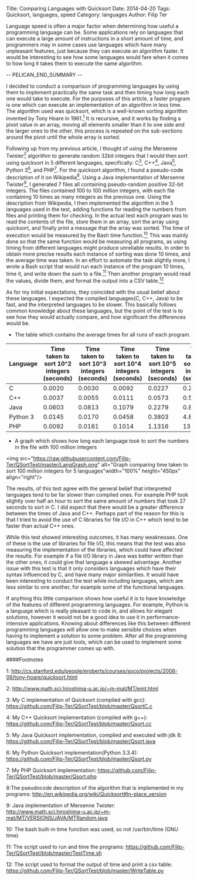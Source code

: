 Title: Comparing Languages with Quicksort
Date: 2014-04-20
Tags: Quicksort, languages, speed
Category: languages
Author: Filip Ter

Language speed is often a major factor when determining how useful a programming language can be. Some applications rely on languages that can execute a large amount of instructions in a short amount of time, and programmers may in some cases use languages which have many unpleasant features, just because they can execute an algorithm faster. It would be interesting to see how some languages would fare when it comes to how long it takes them to execute the same algorithm. 

-- PELICAN_END_SUMMARY --

I decided to conduct a comparison of programming languages by using them to implement practically the same task and then timing how long each one would take to execute. For the purposes of this article, a faster program is one which can execute an implementation of an algorithm in less time. The algorithm used was quicksort, which is a well-known sorting algorithm invented by Tony Hoare in 1961.[<sup>1</sup>](#thoare) It is recursive, and it works by finding a pivot value in an array, moving all elements smaller than it to one side and the larger ones to the other, this process is repeated on the sub-sections around the pivot until the whole array is sorted.

Following up from my previous article, I thought of using the Mersenne Twister[<sup>2</sup>](#mt) algorithm to generate random 32bit integers that I would then sort using quicksort in 5 different languages, specifically: C[<sup>3</sup>](#c), C++[<sup>4</sup>](#cpp), Java[<sup>5</sup>](#java), Python 3[<sup>6</sup>](#py), and PHP[<sup>7</sup>](#php). For the quicksort algorithm, I found a pseudo-code description of it on Wikipedia[<sup>8</sup>](#wiki). Using a Java implementation of Mersenne Twister[<sup>9</sup>](#mtjava), I generated 7 files all containing pseudo-random positive 32-bit integers. The files contained 100 to 100 million integers, with each file containing 10 times as many integers as the previous one. Using the description from Wikipedia, I then implemented the algorithm in the 5 languages used in the test, adding functions for reading the numbers from files and printing them for checking.  In the actual test each program was to read the contents of the file, store them in an array, sort the array using quicksort, and finally print a message that the array was sorted. The time of execution would be measured by the Bash time function.[<sup>10</sup>](#bashtime) This was mainly done so that the same function would be measuring all programs,  as using timing from different languages might produce unreliable results. In order to obtain more precise results each instance of sorting was done 10 times, and the average time was taken. In an effort to automate the task slightly more, I wrote a Bash script that would run each instance of the program 10 times, time it, and write down the sum to a file.[<sup>11</sup>](#bashscript) Then another program would read the values, divide them, and format the output into a CSV table.[<sup>12</sup>](#writetable)

As for my initial expectations, they coincided with the usual belief about these languages. I expected the compiled languages(C, C++, Java) to be fast, and the interpreted languages to be slower. This basically follows common knowledge about these languages, but the point of the test is to see how they would actually compare, and how significant the differences would be. 
	
* The table which contains the average times for all runs of each program.

| Language | Time taken to sort 10^2 integers (seconds) | Time taken to sort 10^3 integers (seconds) | Time taken to sort 10^4 integers (seconds) | Time taken to sort 10^5 integers (seconds) | Time taken to sort 10^6 integers (seconds) | Time taken to sort 10^7 integers (seconds) | Time taken to sort 10^8 integers (seconds) |
|----------|--------------------------------------------|--------------------------------------------|--------------------------------------------|--------------------------------------------|--------------------------------------------|--------------------------------------------|--------------------------------------------|
| C        | 0.0020                                      | 0.0030                                      | 0.0092                                     | 0.0227                                     | 0.2242                                     | 2.5311                                     | 27.8197                                    |
| C++      | 0.0037                                     | 0.0055                                     | 0.0111                                     | 0.0573                                     | 0.5693                                     | 5.9676                                     | 62.1247                                    |
| Java     | 0.0603                                     | 0.0813                                     | 0.1079                                     | 0.2279                                     | 0.8806                                     | 7.2826                                     | 71.9754                                    |
| Python 3 | 0.0145                                     | 0.0170                                     | 0.0458                                     | 0.3803                                     | 4.8301                                     | 60.1167                                    | 757.3374                                   |
| PHP      | 0.0092                                     | 0.0161                                     | 0.1014                                     | 1.1316                                     | 13.9871                                    | 174.4720                                    | 2091.9820                                   |

* A graph which shows how long each language took to sort the numbers in the file with 100 million integers

<img src="https://raw.githubusercontent.com/Filip-Ter/QSortTest/master/LangGraph.png" alt="Graph comparing time taken to sort 100 million integers for 5 languages"width="100%" height="450px" align="right"/>


The results, of this test agree with the general belief that interpreted languages tend to be far slower than compiled ones. For example PHP took slightly over half an hour to sort the same amount of numbers that took 27 seconds to sort in C. I did expect that there would be a greater difference between the times of Java and C++. Perhaps part of the reason for this is that I tried to avoid the use of C libraries for file I/O in C++ which tend to be faster than actual C++ ones.

While this test showed interesting outcomes, it has many weaknesses. One of these is the use of libraries for file I/O, this means that the test was also measuring the implementation of the libraries, which could have affected the results. For example if a file I/O library in Java was better written than the other ones, it could give that language a skewed advantage. Another issue with this test is that it only considers languages which have their syntax influenced by C, and have many major similarities. It would have been interesting to conduct the test while including languages, which are less similar to one another, for example some of the functional languages.

If anything this little comparison shows how useful it is to have knowledge of the features of different programming languages. For example, Python is a language which is really pleasant to code in, and allows for elegant solutions, however it would not be a good idea to use it in performance-intensive applications. Knowing about differences like this between different programming languages will allow one to make sensible choices when having to implement a solution to some problem. After all the programming languages we have are just tools, which can be used to implement some solution that the programmer comes up with.



####Footnotes

<a id="thoare">1</a>: <http://cs.stanford.edu/people/eroberts/courses/soco/projects/2008-09/tony-hoare/quicksort.html>

<a id="mt">2</a>: <http://www.math.sci.hiroshima-u.ac.jp/~m-mat/MT/emt.html>

<a id="c">3</a>: My C implementation of Quicksort (compiled with gcc): <https://github.com/Filip-Ter/QSortTest/blob/master/QsortC.c>

<a id="cpp">4</a>: My C++ Quicksort implementation (compiled with g++): <https://github.com/Filip-Ter/QSortTest/blob/master/Qsort.cc>

<a id="java">5</a>: My Java Quicksort implementation, complied and executed with jdk 8: <https://github.com/Filip-Ter/QSortTest/blob/master/Qsort.java>

<a id="py">6</a>: My Python Quicksort implementation(Python 3.3.4): <https://github.com/Filip-Ter/QSortTest/blob/master/Qsort.py>

<a id="php">7</a>: My PHP Quicksort implementation: <https://github.com/Filip-Ter/QSortTest/blob/master/Qsort.php>

<a id="mtjava">8</a>:The pseudocode description of the algorithm that is implemented in my programs: <http://en.wikipedia.org/wiki/Quicksort#In-place_version> 

<a id="wiki">9</a>: Java implementation of Mersenne Twister: <http://www.math.sci.hiroshima-u.ac.jp/~m-mat/MT/VERSIONS/JAVA/MTRandom.java>

<a id="bashtime">10</a>: The bash built-in time function was used, so not /usr/bin/time (GNU time)

<a id="bashscript">11</a>: The script used to run and time the programs: <https://github.com/Filip-Ter/QSortTest/blob/master/TestTime.sh>

<a id="writetable">12</a>: The script used to format the output of time and print a csv table: <https://github.com/Filip-Ter/QSortTest/blob/master/WriteTable.py>


